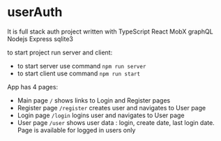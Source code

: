 # userAuth
It is full stack auth project written with TypeScript React MobX graphQL Nodejs Express sqlite3

to start project run server and client:
* to start server use command `npm run server`
* to start client use command `npm run start` 

App has 4 pages:
* Main page `/` shows links to Login and Register pages
* Register page `/register` creates user and navigates to User page
* Login page `/login` logins user and navigates to User page
* User page `/user` shows user data : login, create date, last login date. 
Page is available for logged in users only



